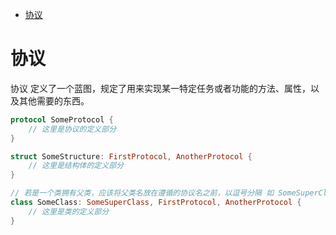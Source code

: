 <!-- TOC -->

- [协议](#%E5%8D%8F%E8%AE%AE)

<!-- /TOC -->

# 协议

协议 定义了一个蓝图，规定了用来实现某一特定任务或者功能的方法、属性，以及其他需要的东西。

```swift
protocol SomeProtocol {
    // 这里是协议的定义部分
}

struct SomeStructure: FirstProtocol, AnotherProtocol {
    // 这里是结构体的定义部分
}

// 若是一个类拥有父类，应该将父类名放在遵循的协议名之前，以逗号分隔 如 SomeSuperClass
class SomeClass: SomeSuperClass, FirstProtocol, AnotherProtocol {
    // 这里是类的定义部分
}
```